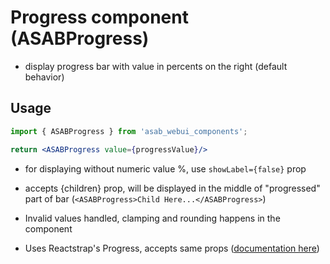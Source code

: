 # Progress component (ASABProgress)

- display progress bar with value in percents on the right (default behavior)

## Usage

```jsx
import { ASABProgress } from 'asab_webui_components';

return <ASABProgress value={progressValue}/>
```

- for displaying without numeric value %, use `showLabel={false}` prop

- accepts {children} prop, will be displayed in the middle of "progressed" part of bar (`<ASABProgress>Child Here...</ASABProgress>`)

- Invalid values handled, clamping and rounding happens in the component

- Uses Reactstrap's Progress, accepts same props ([documentation here](https://reactstrap.github.io/?path=/docs/components-progress--progress))

